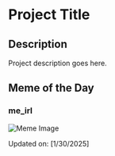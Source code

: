 # Project Title

## Description

Project description goes here.

## Meme of the Day

### me_irl
![Meme Image](https://i.redd.it/gap6al2mxvfe1.png)

Updated on: [1/30/2025]